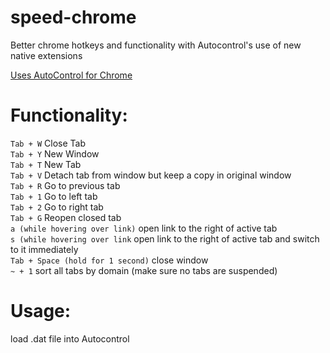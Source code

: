 # speed-chrome
Better chrome hotkeys and functionality with Autocontrol's use of new native extensions 

<a href = 'https://chrome.google.com/webstore/detail/autocontrol-shortcut-mana/lkaihdpfpifdlgoapbfocpmekbokmcfd'> Uses AutoControl for Chrome</a>

# Functionality:
`Tab + W` Close Tab <br>
`Tab + Y` New Window <br>
`Tab + T` New Tab <br>
`Tab + V` Detach tab from window but keep a copy in original window <br>
`Tab + R` Go to previous tab <br>
`Tab + 1` Go to left tab <br>
`Tab + 2` Go to right tab <br>
`Tab + G` Reopen closed tab <br>
`a (while hovering over link)` open link to the right of active tab <br>
`s (while hovering over link` open link to the right of active tab and switch to it immediately <br>
`Tab + Space (hold for 1 second)` close window <br>
`~ + 1` sort all tabs by domain (make sure no tabs are suspended) <br>

# Usage:
load .dat file into Autocontrol

  
